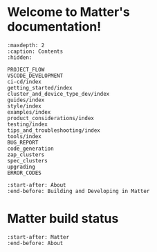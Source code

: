 # Welcome to Matter's documentation!

```{toctree}
:maxdepth: 2
:caption: Contents
:hidden:

PROJECT_FLOW
VSCODE_DEVELOPMENT
ci-cd/index
getting_started/index
cluster_and_device_type_dev/index
guides/index
style/index
examples/index
product_considerations/index
testing/index
tips_and_troubleshooting/index
tools/index
BUG_REPORT
code_generation
zap_clusters
spec_clusters
upgrading
ERROR_CODES

```

```{include} README.md
:start-after: About
:end-before: Building and Developing in Matter
```

# Matter build status

```{include} README.md
:start-after: Matter
:end-before: About
```
